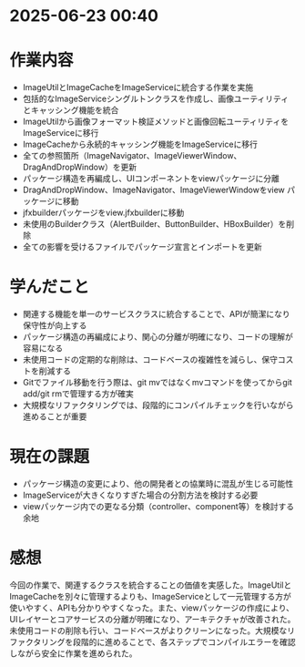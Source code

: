 # 2025-06-23 00:40

# 作業内容
* ImageUtilとImageCacheをImageServiceに統合する作業を実施
* 包括的なImageServiceシングルトンクラスを作成し、画像ユーティリティとキャッシング機能を統合
* ImageUtilから画像フォーマット検証メソッドと画像回転ユーティリティをImageServiceに移行
* ImageCacheから永続的キャッシング機能をImageServiceに移行
* 全ての参照箇所（ImageNavigator、ImageViewerWindow、DragAndDropWindow）を更新
* パッケージ構造を再編成し、UIコンポーネントをviewパッケージに分離
* DragAndDropWindow、ImageNavigator、ImageViewerWindowをview パッケージに移動
* jfxbuilderパッケージをview.jfxbuilderに移動
* 未使用のBuilderクラス（AlertBuilder、ButtonBuilder、HBoxBuilder）を削除
* 全ての影響を受けるファイルでパッケージ宣言とインポートを更新

# 学んだこと
* 関連する機能を単一のサービスクラスに統合することで、APIが簡潔になり保守性が向上する
* パッケージ構造の再編成により、関心の分離が明確になり、コードの理解が容易になる
* 未使用コードの定期的な削除は、コードベースの複雑性を減らし、保守コストを削減する
* Gitでファイル移動を行う際は、git mvではなくmvコマンドを使ってからgit add/git rmで管理する方が確実
* 大規模なリファクタリングでは、段階的にコンパイルチェックを行いながら進めることが重要

# 現在の課題
* パッケージ構造の変更により、他の開発者との協業時に混乱が生じる可能性
* ImageServiceが大きくなりすぎた場合の分割方法を検討する必要
* viewパッケージ内での更なる分類（controller、component等）を検討する余地

# 感想
今回の作業で、関連するクラスを統合することの価値を実感した。ImageUtilとImageCacheを別々に管理するよりも、ImageServiceとして一元管理する方が使いやすく、APIも分かりやすくなった。また、viewパッケージの作成により、UIレイヤーとコアサービスの分離が明確になり、アーキテクチャが改善された。未使用コードの削除も行い、コードベースがよりクリーンになった。大規模なリファクタリングを段階的に進めることで、各ステップでコンパイルエラーを確認しながら安全に作業を進められた。